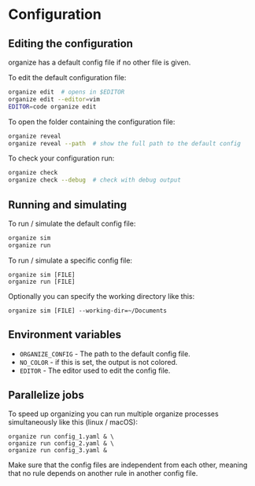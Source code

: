 # Configuration

## Editing the configuration

organize has a default config file if no other file is given.

To edit the default configuration file:

```sh
organize edit  # opens in $EDITOR
organize edit --editor=vim
EDITOR=code organize edit
```

To open the folder containing the configuration file:

```sh
organize reveal
organize reveal --path  # show the full path to the default config
```

To check your configuration run:

```sh
organize check
organize check --debug  # check with debug output
```

## Running and simulating

To run / simulate the default config file:

```sh
organize sim
organize run
```

To run / simulate a specific config file:

```shell
organize sim [FILE]
organize run [FILE]
```

Optionally you can specify the working directory like this:

```shell
organize sim [FILE] --working-dir=~/Documents
```

## Environment variables

- `ORGANIZE_CONFIG` - The path to the default config file.
- `NO_COLOR` - if this is set, the output is not colored.
- `EDITOR` - The editor used to edit the config file.

## Parallelize jobs

To speed up organizing you can run multiple organize processes simultaneously like this
(linux / macOS):

```shell
organize run config_1.yaml & \
organize run config_2.yaml & \
organize run config_3.yaml &
```

Make sure that the config files are independent from each other, meaning that no rule
depends on another rule in another config file.

